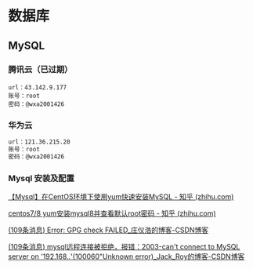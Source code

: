 # 数据库

## MySQL

### 腾讯云（已过期）

```
url：43.142.9.177
账号：root
密码：@wxa2001426
```

### 华为云

```md
url：121.36.215.20
账号：root
密码：@wxa2001426
```

### Mysql 安装及配置

[【Mysql】在CentOS环境下使用yum快速安装MySQL - 知乎 (zhihu.com)](https://zhuanlan.zhihu.com/p/359669098)

[centos7/8 yum安装mysql8并查看默认root密码 - 知乎 (zhihu.com)](https://zhuanlan.zhihu.com/p/110261588)

[(109条消息) Error: GPG check FAILED_庄仪浩的博客-CSDN博客](https://blog.csdn.net/qq_20265015/article/details/122612166)

[(109条消息) mysql远程连接被拒绝，报错：2003-can't connect to MySQL server on '192.168.*.*'(100060"Unknown error)_Jack_Roy的博客-CSDN博客](https://blog.csdn.net/Jack_Roy/article/details/86186272)
